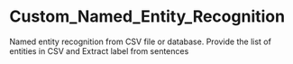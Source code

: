 # Custom_Named_Entity_Recognition
Named entity recognition from CSV file or database. Provide the list of entities in CSV and Extract label from sentences
